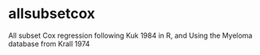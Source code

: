 # allsubsetcox
All subset Cox regression following Kuk 1984 in R, and Using the Myeloma database from Krall 1974


